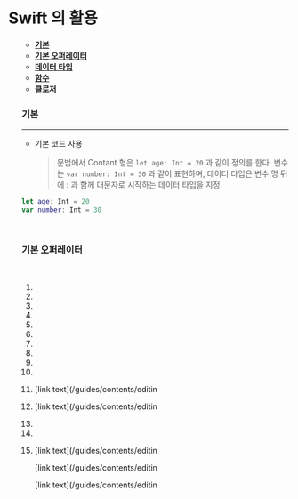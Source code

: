 
# <strong> Swift 의 활용
<ol>

* [기본](#기본)<br>
* [기본 오퍼레이터](#기본-오퍼레이터)
* [데이터 타입](#data-types) 
* [함수](#function)
* [클로저](#closure)
</strong>


### 기본 
---
* 기본 코드 사용 
  > 문법에서 Contant 형은 `let age: Int = 20` 과 같이 정의를 한다. 변수는 `var number: Int = 30` 과 같이 표현하며, 데이터 타입은 변수 명 뒤에 : 과 함께 대문자로 시작하는 데이터 타입을 지정. 
```swift 
let age: Int = 20        
var number: Int = 30




```


### 기본 오퍼레이터

`
`
`
`
`
`
`
`
<ol>
<li>
<li>
<li> 
<li>
<li>
<li> 

<li>
<li>
<li>
<li>
<li> 



[link text](/guides/contents/editin
<li> 



[link text](/guides/contents/editin
<li>
<li>
<li> 



[link text](/guides/contents/editin


[link text](/guides/contents/editin



[link text](/guides/contents/editin
